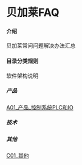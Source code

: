 # 贝加莱FAQ

#### 介绍
贝加莱常问问题解决办法汇总

#### 目录分类规则
软件架构说明
##### 产品
[A01_产品_控制系统PLC和IO](A01_产品_控制系统PLC和IO/A01_产品_控制系统PLC和IO.md)

##### 技术

##### 其他
[C01_其他](C01_其他/C01_其他.md)
